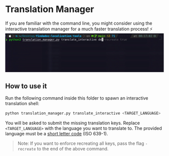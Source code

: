 # Translation Manager

If you are familiar with the command line, you might consider using the interactive translation manager for a much faster translation process! ⚡️
![interactive_translation](../images/interactive_translation.gif)

## How to use it

Run the following command inside this folder to spawn an interactive translation shell:

```bash
python translation_manager.py translate_interactive <TARGET_LANGUAGE>
```

You will be asked to submit the missing translation keys.
Replace `<TARGET_LANGUAGE>` with the language you want to translate to.
The provided language must be a [short letter code](https://en.wikipedia.org/wiki/List_of_ISO_639-1_codes) (ISO 639-1).

> Note: If you want to enforce recreating all keys, pass the flag `-recreate` to the end of the above command.
